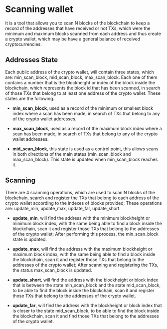 # Scanning wallet

It is a tool that allows you to scan N blocks of the blockchain to keep a record of the addresses that have received or not TXs, which were the minimum and maximum blocks scanned from each address and thus create a crypto wallet, which may be have a general balance of received cryptocurrencies.

## Addresses State

Each public address of the crypto wallet, will contain three states, which are: min_scan_block, mid_scan_block, max_scan_block. Each one of them contains a number that is the blockheight or index of the block inside the blockchain, which represents the block id that has been scanned, in search of those TXs that belong to at least one address of the crypto wallet. These states are the following.

* **min_scan_block**, used as a record of the minimum or smallest block index where a scan has been made, in search of TXs that belong to any of the crypto wallet addresses.

* **max_scan_block**, used as a record of the maximum block index where a scan has been made, in search of TXs that belong to any of the crypto wallet addresses.

* **mid_scan_block**, this state is used as a control point, this allows scans in both directions of the main states (min_scan_block and max_scan_block). This state is updated when min_scan_block reaches it.

## Scanning

There are 4 scanning operations, which are used to scan N blocks of the blockchain, search and register the TXs that belong to each address of the crypto wallet according to the indexes of blocks provided; These operations are: update_min, update_max, update_far, update_short.

* **update_min**, will find the address with the minimum blockheight or minimum block index, with the same being able to find a block inside the blockchain, scan it and register those TXs that belong to the addresses of the crypto wallet; After performing this process, the min_scan_block state is updated.

* **update_max**, will find the address with the maximum blockheight or maximum block index, with the same being able to find a block inside the blockchain, scan it and register those TXs that belong to the addresses of the crypto wallet; After scanning and registering the TXs, the status max_scan_block is updated.

* **update_short**, will find the address with the blockheight or block index that is between the state min_scan_block and the state mid_scan_block, to be able to find the block inside the blockchain, scan it and register those TXs that belong to the addresses of the crypto wallet.

* **update_far**, will find the address with the blockheight or block index that is closer to the state mid_scan_block, to be able to find the block inside the blockchain, scan it and find those TXs that belong to the addresses of the crypto wallet.